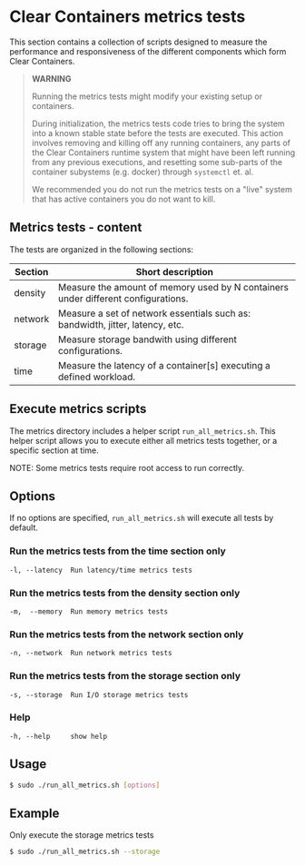 # Clear Containers metrics tests

This section contains a collection of scripts designed to measure the performance
and responsiveness of the different components which form Clear Containers.

> **WARNING**
>
> Running the metrics tests might modify your existing setup or containers.
>
> During initialization, the metrics tests code tries to bring the system into a
> known stable state before the tests are executed. This action involves removing
> and killing off any running containers, any parts of the Clear Containers
> runtime system that might have been left running from any previous executions,
> and resetting some sub-parts of the container subystems (e.g. docker) through
> `systemctl` et. al.
>
> We recommended you do not run the metrics tests on a "live" system
> that has active containers you do not want to kill.

## Metrics tests - content

The tests are organized in the following sections:

| Section   | Short description
| ----------| --------------------------------------------------------------------------------
| density   | Measure the amount of memory used by N containers under different configurations.
| network   | Measure a set of network essentials such as: bandwidth, jitter, latency, etc.
| storage   | Measure storage bandwith using different configurations.
| time      | Measure the latency of a container[s] executing a defined workload.

## Execute metrics scripts

The metrics directory includes a helper script `run_all_metrics.sh`. This helper script allows
you to execute either all metrics tests together, or a specific section at time.

NOTE: Some metrics tests require root access to run correctly.

## Options

If no options are specified, `run_all_metrics.sh` will execute all tests by default.

### Run the metrics tests from the time section only

```
-l, --latency  Run latency/time metrics tests
```

### Run the metrics tests from the density section only

```
-m,  --memory  Run memory metrics tests
```

### Run the metrics tests from the network section only

```
-n, --network  Run network metrics tests
```

### Run the metrics tests from the storage section only

```
-s, --storage  Run I/O storage metrics tests
```

### Help

```
-h, --help     show help
```

## Usage

```bash
$ sudo ./run_all_metrics.sh [options]
```

## Example

Only execute the storage metrics tests

```bash
$ sudo ./run_all_metrics.sh --storage
```
